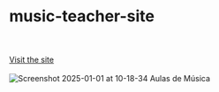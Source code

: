 # music-teacher-site
<br><br>
[Visit the site](https://xation222.github.io/music-teacher-site)
<br><br>
![Screenshot 2025-01-01 at 10-18-34 Aulas de Música](https://github.com/user-attachments/assets/1aac2806-f0e7-41db-99a2-d1a00e40bcbb)

